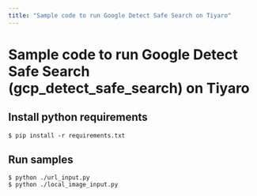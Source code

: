 ```yaml
---
title: "Sample code to run Google Detect Safe Search on Tiyaro"
---
```


# Sample code to run Google Detect Safe Search (gcp_detect_safe_search) on Tiyaro


## Install python requirements
`
$ pip install -r requirements.txt
`


## Run samples
```
$ python ./url_input.py
$ python ./local_image_input.py
```
